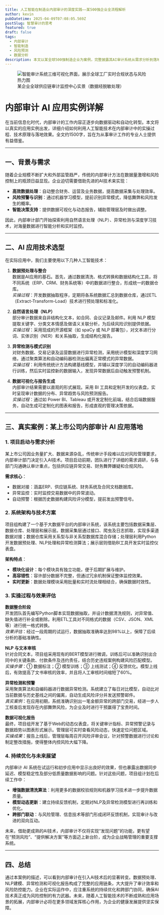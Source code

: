 ```yaml
---
title: 人工智能在制造业内部审计的深度实践——某500强企业全流程解析
author: kevin
pubDatetime: 2025-04-09T07:08:05.569Z
postSlug: 智慧审计的思考
featured: true
draft: false
tags:
  - 内部审计
  - 智能制造
  - 风险预测
  - 数据分析
description: 本文以某全球500强制造企业为案例，完整披露其AI审计系统从需求分析到落地的18个月实施过程，包含23个关键节点与7类典型场景解决方案。
---
```


<figure>
  <img
    src="http://realkevin.mycloudnas.com:10007/images/2023/07/10/kafe_high.jpg"
    alt="智能审计系统三维可视化界面，展示全球工厂实时合规状态与风险热力图"
  />
  <figcaption class="text-center">
    某企业全球供应链审计监控中心实景（数据经脱敏处理）
  </figcaption>
</figure>

# 内部审计 AI 应用实例详解

在当前信息化时代，内部审计的工作内容正逐步向数据驱动和自动化转型。本文将以真实的应用实例出发，详细介绍如何利用人工智能技术在内部审计中的实操过程、技术原理与落地效果。全文约1500字，旨在为从事审计工作的专业人士提供有益借鉴。

---

## 一、背景与需求

随着企业规模不断扩大和外部监管趋严，传统的内部审计方法在数据量激增和风险控制上的瓶颈日益显现。企业迫切需要借助先进的AI技术来实现：

- **高效数据处理**：自动整合财务、运营及业务数据，提高数据采集与处理效率。
- **风险预警与识别**：通过机器学习模型，提前识别异常模式，降低舞弊和风险发生的概率。
- **智能决策支持**：提供数据可视化与动态报告，辅助管理层及时做出调整。

因此，内部审计部门开始探索利用自然语言处理（NLP）、异常检测与深度学习技术，对海量数据进行智能分析和实时监控。

---

## 二、AI 应用技术选型

在实际应用中，我们主要使用以下几种人工智能技术：

1. **数据预处理与整合**  
   数据是AI应用的基石。首先，通过数据清洗、格式转换和数据结构化工具，将不同系统（ERP、CRM、财务系统等）中的数据进行整合，形成统一的数据仓库。  
   *实操过程*：开发数据抽取程序，定期将各系统数据汇总到数据仓库，通过ETL（Extract-Transform-Load）技术进行预处理和标准化。

2. **自然语言处理（NLP）**  
   部分审计数据来自非结构化文本，如合同、会议记录及邮件。利用 NLP 模型提取关键字、分类文本情感及做语义关联分析，为后续风险识别提供依据。  
   *实操过程*：采用现成的开源框架（如 spaCy 或 NLP 部署包），对文本进行分词、实体识别（NER）和关系抽取，生成结构化报告。

3. **异常检测与模式识别**  
   对财务数据、交易记录及运营数据进行异常检测，采用统计模型和深度学习网络，通过聚类算法和自动编码器检测出偏离正常模式的异常数据。  
   *实操过程*：利用传统统计方法构建基线模型，并辅以深度学习的自动编码器进行训练，然后实时监控新的数据输入，发现异常数据后自动触发预警机制。

4. **数据可视化与报告生成**  
   内部审计结果需要以直观的形式展现。采用 BI 工具和定制开发的仪表盘，实时呈现审计数据的分布、异常趋势与风险预测报告。  
   *实操过程*：通过如 Power BI、Tableau 或开发定制化前端，结合后端数据服务，自动生成可定制化的图表和报告，形成直观的管理决策依据。

---

## 三、真实案例：某上市公司内部审计 AI 应用落地

### 1. 项目启动与需求分析

某上市公司因业务量扩大、数据来源杂乱，传统审计手段难以应对风险管理要求，内部审计部门决定引入AI技术。项目启动前期，团队进行了详细的需求调研，与各部门沟通确认审计重点，包括供应链异常交易、财务舞弊嫌疑和合规风险。

**需求核心**：
- 数据对接：涵盖ERP、供应链系统、财务系统及合同文档数据库。
- 异常监控：实时监控交易数据中的异常波动。
- 自动预警：根据历史数据构建风险评分模型，提前发出预警信号。

### 2. 系统架构与技术方案

项目组构建了一个基于大数据平台的内部审计系统，该系统主要包括数据采集层、数据仓库、处理层和展示层。数据采集层通过接口、爬虫及日志抓取，实现多渠道数据对接；数据仓库采用关系型与非关系型数据库混合存储；处理层利用Python开发数据预处理、NLP处理和异常检测算法；展示层则借助BI工具开发实时监控仪表盘。

**架构特点**：
- **模块化设计**：每个模块具有独立功能，便于后期扩展与维护。
- **高容错性**：容许部分数据不完整，但通过冗余机制保证整体监控效果。
- **实时更新**：数据处理模块采用批量和实时流处理相结合，确保数据时效性。

### 3. 实操过程与效果评估

**数据整合阶段**  
开发团队首先编写Python脚本实现数据抽取，并设计数据清洗规则，对异常值、缺失值进行补全或剔除。利用ETL工具对不同格式的数据（CSV、JSON、XML等）进行统一格式转换。  
*效果评估*：经过一段周期的试运行，数据抽取准确率达到98%以上，保障了后续分析的基础准确性。

**NLP 与文本审核**  
针对合同文本，项目组采用现有的BERT模型进行微调，训练后可以准确识别出合同中的关键条款、付款条件及违约责任，结合历史违规案例构建风险匹配模型。  
*实操步骤*：① 数据标注；② 模型训练；③ 上线测试；④ 反馈优化。模型上线后，有效提高了文书审核的效率，并且将人工审核时间缩短了60%。

**异常检测和预警**  
采用聚类算法和自编码器进行数据异常检测。系统建立了每日对比模型，自动比对当前数据与历史基线之间的偏离，自动生成风险评分并发送预警邮件。  
*真实案例*：在应用初期，系统准确识别出一笔金额异常的跨部门交易，经进一步人工核查后发现存在内部舞弊风险，为企业及时进行干预赢得了宝贵时间。

**数据可视化报告**  
最终，项目组开发了基于Web的动态仪表盘，将关键审计指标、异常预警记录与数据趋势以图表形式展示。管理层可实时查看风险动态，快速定位问题区域。  
*实操成果*：报告上线后，管理层每周召开风险评审会议，针对预警数据进行讨论和制定整改措施，使得整体内控风险大幅下降。

### 4. 持续优化与未来展望

内部审计 AI 系统在试运行和初步应用中显示出良好的效果，但也暴露出数据同步延迟、模型稳定性及部分低质量数据影响的问题。针对这些问题，项目组计划在后续工作中：

- **增强数据清洗算法**：利用更多的数据校验规则和机器学习技术进一步提升数据质量。
- **模型动态更新**：建立持续反馈机制，定期对NLP及异常检测模型进行再训练和优化。
- **跨部门联动**：与风险管理、信息技术等部门形成闭环反馈机制，实现审计与改进的双向互动。

未来，借助更成熟的AI技术，内部审计不仅将实现“发现问题”的功能，更有望在“预测风险”、“提供解决方案”等方面迈上新台阶，成为企业战略管理的重要支撑系统。

---

## 四、总结

通过本案例的描述，可以看到内部审计在引入AI技术后的显著转变。数据预处理、NLP建模、异常检测和可视化报告构成了完整的应用链条，大大提升了审计效率和风险防控能力。企业在实际运作中，应注重系统的持续优化和跨部门协同，确保AI技术真正成为风险控制的有力武器。未来，随着人工智能技术的不断成熟和应用场景的拓展，内部审计必将在更多领域发挥核心作用，为企业的健康发展提供坚实保障。

